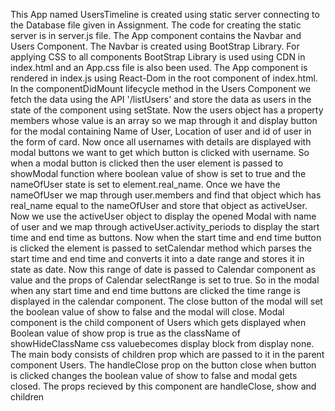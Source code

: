 This App named UsersTimeline is created using static server connecting to the Database file given in Assignment. The code for creating the static server is in server.js file.
The App component contains the Navbar and Users Component.
The Navbar is created using BootStrap Library.
For applying CSS to all components BootStrap Library is used using CDN in index.html and an App.css file is also been used.
The App component is rendered in index.js using React-Dom in the root component of index.html.
In the componentDidMount lifecycle method in the Users Component we fetch the data using the API '/listUsers' and store the data as users in the state of the component using setState. Now the users object has a property members whose value is an array so we map through it and display button for the modal containing Name of User, Location of user and id of user in the form of card. Now once all usernames with details are displayed with modal buttons we want to get which button is clicked with username. So when a modal button is clicked then the user element is passed to showModal function where boolean value of show is set to true and the nameOfUser state is set to element.real_name. Once we have the nameOfUser we map through user.members and find that object which has real_name equal to the nameOfUser and store that object as activeUser. Now we use the activeUser object to display the opened Modal with name of user and we map through activeUser.activity_periods to display the start time and end time as buttons. Now when the start time and end time button is clicked the element is passed to setCalendar method which parses the start time and end time and converts it into a date range and stores it in state as date. Now this range of date is passed to Calendar component as value and the props of Calendar selectRange is set to true. So in the modal when any start time and end time buttons are clicked the time range is displayed in the calendar component. The close button of the modal will set the boolean value of show to false and the modal will close.
Modal component is the child component of Users which gets displayed when Boolean value of show prop is true as the className of showHideClassName css valuebecomes display block from display none. The main body consists of children prop which are passed to it in the parent component Users. The handleClose prop on the button close when button is clicked changes the boolean value of show to false and modal gets closed. The props recieved by this component are handleClose, show and children
